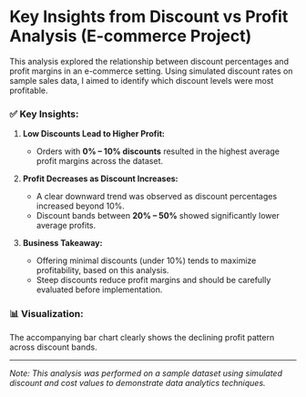 # Key Insights from Discount vs Profit Analysis (E-commerce Project)

This analysis explored the relationship between discount percentages and profit margins in an e-commerce setting. Using simulated discount rates on sample sales data, I aimed to identify which discount levels were most profitable.

### ✅ Key Insights:
1. **Low Discounts Lead to Higher Profit:**
   - Orders with **0% – 10% discounts** resulted in the highest average profit margins across the dataset.
   
2. **Profit Decreases as Discount Increases:**
   - A clear downward trend was observed as discount percentages increased beyond 10%.
   - Discount bands between **20% – 50%** showed significantly lower average profits.

3. **Business Takeaway:**
   - Offering minimal discounts (under 10%) tends to maximize profitability, based on this analysis.
   - Steep discounts reduce profit margins and should be carefully evaluated before implementation.

### 📊 Visualization:
The accompanying bar chart clearly shows the declining profit pattern across discount bands.

---

*Note: This analysis was performed on a sample dataset using simulated discount and cost values to demonstrate data analytics techniques.*
